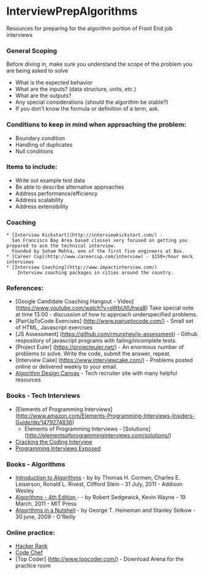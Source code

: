 # InterviewPrepAlgorithms


Resources for preparing for the algorithm portion of Front End job interviews

### General Scoping
  Before diving in, make sure you understand the scope of the problem you are being asked to solve
  
  * What is the expected behavior
  * What are the inputs?  (data structure, units, etc.)
  * What are the outputs?
  * Any special considerations (should the algorithm be stable?)
  * If you don't know the formula or definition of a term, ask.
    
### Conditions to keep in mind when approaching the problem:
  * Boundary condition
  * Handling of duplicates
  * Null conditions
  
### Items to include:
  * Write out example test data
  * Be able to describe alternative approaches
  * Address performance/efficiency
  * Address scalability
  * Address extensibility

### Coaching
    * [Interview Kickstart](http://interviewkickstart.com/) - 
      San Francisco Bay Area based classes very focused on getting you prepared to ace the technical interview.   
      Founded by Soham Mehta, one of the first five engineers at Box.
    * [Career Cup](http://www.careercup.com/interview) - $150+/hour mock interviews
    * [Interview Coaching](http://www.impactinterview.com/) 
        Interview coaching packages in cities around the country.

### References:
  * [Google Candidate Coaching Hangout - Video] (https://www.youtube.com/watch?v=oWbUtlUhwa8)
    Take special note at time 13:00 - discussion of how to approach underspecified problems.
  * [PairUpToCode Exercises] (http://www.pairuptocode.com/) - Small set of HTML, Javascript exercises
  * [JS Assessment] (https://github.com/rmurphey/js-assessment) - Github respository of javascript programs with failing/incomplete tests.
  * [Project Euler] (https://projecteuler.net/) - An enormous number of problems to solve.  Write the code, submit the answer, repeat.
  * [Interview Cake] (https://www.interviewcake.com/) - Problems posted online or delivered weekly to your email.
  * [Algorithm Design Canvas](http://www.hiredintech.com/algorithm-design/the-algorithm-design-canvas) - Tech recruiter site with many helpful resources

### Books - Tech Interviews
  * [Elements of Programming Interviews] (http://www.amazon.com/Elements-Programming-Interviews-Insiders-Guide/dp/1479274836)      
      * Elements of Programming Interviews - [Solutions] (http://elementsofprogramminginterviews.com/solutions/)
  * [Cracking the Coding Interview](http://www.amazon.com/Cracking-Coding-Interview-Programming-Questions/dp/098478280X/ref=zg_bs_2578_1) 
  * [Programming Interviews Exposed](http://www.amazon.com/Programming-Interviews-Exposed-Secrets-Programmer/dp/047012167X)

### Books - Algorithms
  * [Introduction to Algorithms](http://www.amazon.com/Introduction-Algorithms-3rd-Thomas-Cormen/dp/0262033844/ref=sr_1_1?ie=UTF8&qid=1424027412&sr=8-1&keywords=algorithm) - by by Thomas H. Cormen, Charles E. Leiserson, Ronald L. Rivest, Clifford Stein - 31 July, 2011 - Addison Wesley
  * [Algorithms - 4th Edition ](http://www.amazon.com/Algorithms-4th-Robert-Sedgewick/dp/032157351X/ref=sr_1_1?s=books&ie=UTF8&qid=1424027540&sr=1-1) - - by Robert Sedgewick, Kevin Wayne - 19 March, 2011 - MIT Press
  * [Algorithms in a Nutshell](http://www.amazon.com/Algorithms-Nutshell-OReilly-George-Heineman-ebook/dp/B0043D2EGI/ref=sr_1_1?s=books&ie=UTF8&qid=1424027824&sr=1-1&keywords=algorithms+in+a+nutshell) - by George T. Heineman and Stanley Selkow - 30 june, 2009 - O'Reilly
  
### Online practice:
  * [Hacker Rank](https://www.hackerrank.com/)
  * [Code Chef](http://www.codechef.com/)
  * [Top Coder] (http://www.topcoder.com/) - Download Arena for the practice room



    
  
